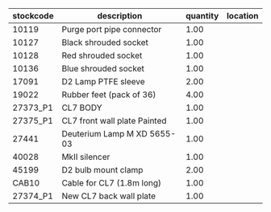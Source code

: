 |stockcode|description|quantity|location|
|---------|-----------|--------|--------|
|10119|Purge port pipe connector|1.00||
|10127|Black shrouded socket|1.00||
|10128|Red shrouded socket|1.00||
|10136|Blue shrouded socket|1.00||
|17091|D2 Lamp PTFE sleeve|2.00||
|19022|Rubber feet (pack of 36)|4.00||
|27373_P1|CL7 BODY|1.00||
|27375_P1|CL7 front wall plate Painted|1.00||
|27441|Deuterium Lamp  M XD 5655-03|1.00||
|40028|MkII silencer|1.00||
|45199|D2 bulb mount clamp|2.00| |
|CAB10|Cable for CL7 (1.8m long)|1.00||
|27374_P1|New CL7 back wall plate|1.00||

